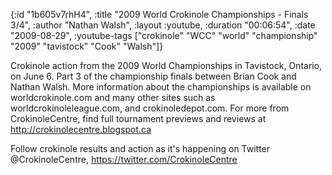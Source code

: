 {:id "1b605v7rhH4",
 :title "2009 World Crokinole Championships - Finals 3/4",
 :author "Nathan Walsh",
 :layout :youtube,
 :duration "00:06:54",
 :date "2009-08-29",
 :youtube-tags
 ["crokinole"
  "WCC"
  "world"
  "championship"
  "2009"
  "tavistock"
  "Cook"
  "Walsh"]}


Crokinole action from the 2009 World Championships in Tavistock, Ontario, on June 6. Part 3 of the championship finals between Brian Cook and Nathan Walsh. More information about the championships is available on worldcrokinole.com and many other sites such as worldcrokinoleleague.com, and crokinoledepot.com. For more from CrokinoleCentre, find full tournament previews and reviews at http://crokinolecentre.blogspot.ca

Follow crokinole results and action as it's happening on Twitter @CrokinoleCentre, https://twitter.com/CrokinoleCentre
